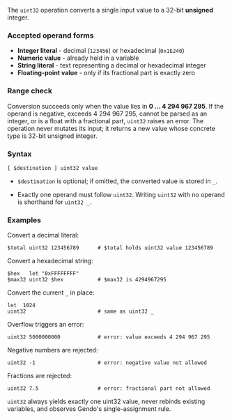 The `uint32` operation converts a single input value to a 32-bit **unsigned** 
integer.

### Accepted operand forms

* **Integer literal** - decimal (`123456`) or hexadecimal (`0x1E240`)
* **Numeric value** - already held in a variable
* **String literal** - text representing a decimal or hexadecimal integer
* **Floating-point value** - only if its fractional part is exactly zero

### Range check

Conversion succeeds only when the value lies in **0 ... 4 294 967 295**. If the 
operand is negative, exceeds 4 294 967 295, cannot be parsed as an integer, or 
is a float with a fractional part, `uint32` raises an error. The operation 
never mutates its input; it returns a new value whose concrete type is 32-bit 
unsigned integer.

### Syntax

```
[ $destination ] uint32 value
```

* `$destination` is optional; if omitted, the converted value is stored in `_`.

* Exactly one operand must follow `uint32`. Writing `uint32` with no operand is 
  shorthand for `uint32 _`.

### Examples

Convert a decimal literal:

```
$total uint32 123456789      # $total holds uint32 value 123456789
```

Convert a hexadecimal string:

```
$hex   let "0xFFFFFFFF"
$max32 uint32 $hex           # $max32 is 4294967295
```

Convert the current `_` in place:

```
let  1024
uint32                       # same as uint32 _
```

Overflow triggers an error:

```
uint32 5000000000            # error: value exceeds 4 294 967 295
```

Negative numbers are rejected:

```
uint32 -1                    # error: negative value not allowed
```

Fractions are rejected:

```
uint32 7.5                   # error: fractional part not allowed
```

`uint32` always yields exactly one uint32 value, never rebinds existing 
variables, and observes Gendo's single-assignment rule.
